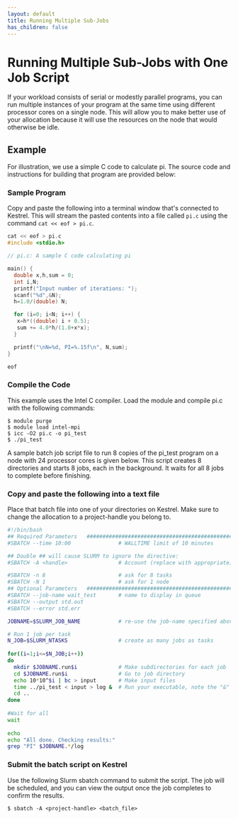 ```yaml
---
layout: default
title: Running Multiple Sub-Jobs
has_children: false
---
```


# Running Multiple Sub-Jobs with One Job Script 

If your workload consists of serial or modestly parallel programs, you can run multiple instances of your program at the same time using different processor cores on a single node. This will allow you to make better use of your allocation because it will use the resources on the node that would otherwise be idle.

## Example

For illustration, we use a simple C code to calculate pi. The source code and instructions for building that program are provided below:

### Sample Program

Copy and paste the following into a terminal window that's connected to Kestrel.
This will stream the pasted contents into a file called `pi.c` using the command `cat << eof > pi.c`.

```c
cat << eof > pi.c
#include <stdio.h>

// pi.c: A sample C code calculating pi

main() {
  double x,h,sum = 0;
  int i,N;
  printf("Input number of iterations: ");
  scanf("%d",&N);
  h=1.0/(double) N;

  for (i=0; i<N; i++) {
   x=h*((double) i + 0.5);
   sum += 4.0*h/(1.0+x*x);
  }

  printf("\nN=%d, PI=%.15f\n", N,sum);
}

eof
```

### Compile the Code 

This example uses the Intel C compiler. Load the module and compile pi.c with the following commands:

```
$ module purge
$ module load intel-mpi
$ icc -O2 pi.c -o pi_test
$ ./pi_test
```

A sample batch job script file to run 8 copies of the pi_test program on a node with 24 processor cores is given below. This script creates 8 directories and starts 8 jobs, each in the background. It waits for all 8 jobs to complete before finishing.

### Copy and paste the following into a text file 

Place that batch file into one of your directories on Kestrel. Make sure to change the allocation to a project-handle you belong to.

```bash
#!/bin/bash
## Required Parameters   ##############################################
#SBATCH --time 10:00               # WALLTIME limit of 10 minutes

## Double ## will cause SLURM to ignore the directive:
#SBATCH -A <handle>                # Account (replace with appropriate)

#SBATCH -n 8                       # ask for 8 tasks   
#SBATCH -N 1                       # ask for 1 node
## Optional Parameters   ##############################################
#SBATCH --job-name wait_test       # name to display in queue
#SBATCH --output std.out
#SBATCH --error std.err

JOBNAME=$SLURM_JOB_NAME            # re-use the job-name specified above

# Run 1 job per task
N_JOB=$SLURM_NTASKS                # create as many jobs as tasks
 
for((i=1;i<=$N_JOB;i++))
do
  mkdir $JOBNAME.run$i             # Make subdirectories for each job
  cd $JOBNAME.run$i                # Go to job directory
  echo 10*10^$i | bc > input       # Make input files
  time ../pi_test < input > log &  # Run your executable, note the "&"
  cd ..
done
 
#Wait for all
wait
 
echo
echo "All done. Checking results:"
grep "PI" $JOBNAME.*/log

```

### Submit the batch script on Kestrel

Use the following Slurm sbatch command to submit the script. The job will be scheduled, and you can view the output once the job completes to confirm the results.

`$ sbatch -A <project-handle> <batch_file>`



